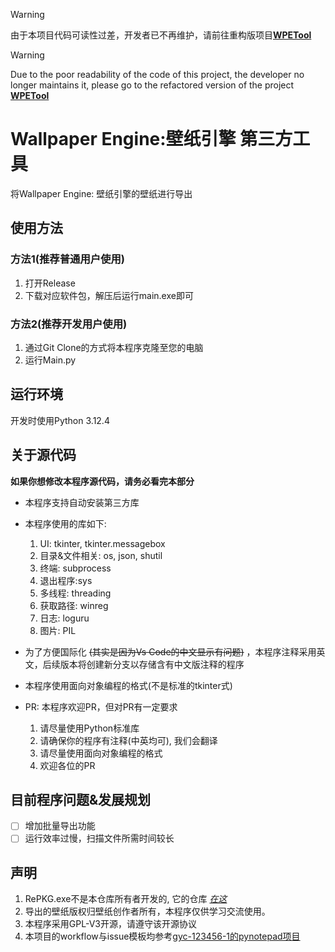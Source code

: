 > [!WARNING]
> 由于本项目代码可读性过差，开发者已不再维护，请前往重构版项目[**WPETool**](https://github.com/MicGan6/WPETool)

> [!WARNING]
> Due to the poor readability of the code of this project, the developer no longer maintains it, please go to the refactored version of the project [**WPETool**](https://github.com/MicGan6/WPETool)
# Wallpaper Engine:壁纸引擎 第三方工具
将Wallpaper Engine: 壁纸引擎的壁纸进行导出
## 使用方法
### 方法1(推荐普通用户使用)
1. 打开Release
2. 下载对应软件包，解压后运行main.exe即可
### 方法2(推荐开发用户使用)
1. 通过Git Clone的方式将本程序克隆至您的电脑
2. 运行Main.py
## 运行环境
开发时使用Python 3.12.4
## 关于源代码
**如果你想修改本程序源代码，请务必看完本部分**
- 本程序支持自动安装第三方库
- 本程序使用的库如下:
   1. UI: tkinter, tkinter.messagebox
   2. 目录&文件相关: os, json, shutil
   3. 终端: subprocess
   4. 退出程序:sys
   5. 多线程: threading
   6. 获取路径: winreg
   7. 日志: loguru 
   8. 图片: PIL
- 为了方便国际化 ~~(其实是因为Vs Code的中文显示有问题)~~ ，本程序注释采用英文，后续版本将创建新分支以存储含有中文版注释的程序
- 本程序使用面向对象编程的格式(不是标准的tkinter式)
- PR: 本程序欢迎PR，但对PR有一定要求
   
   1. 请尽量使用Python标准库
   2. 请确保你的程序有注释(中英均可), 我们会翻译
   3. 请尽量使用面向对象编程的格式
   4. 欢迎各位的PR
## 目前程序问题&发展规划
- [ ] 增加批量导出功能
- [ ] 运行效率过慢，扫描文件所需时间较长
## 声明
1. RePKG.exe不是本仓库所有者开发的,  它的仓库 *[在这](https://github.com/notscuffed/repkg)*
2. 导出的壁纸版权归壁纸创作者所有，本程序仅供学习交流使用。
3. 本程序采用GPL-V3开源，请遵守该开源协议
4. 本项目的workflow与issue模板均参考[gyc-123456-1的pynotepad项目](https://github.com/gyc123456-1/pynotepad)